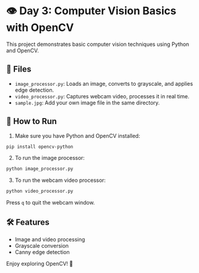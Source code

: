 # 👁️ Day 3: Computer Vision Basics with OpenCV

This project demonstrates basic computer vision techniques using Python and OpenCV.

## 📂 Files

- `image_processor.py`: Loads an image, converts to grayscale, and applies edge detection.
- `video_processor.py`: Captures webcam video, processes it in real time.
- `sample.jpg`: Add your own image file in the same directory.

## 🧪 How to Run

1. Make sure you have Python and OpenCV installed:

```bash
pip install opencv-python
```

2. To run the image processor:

```bash
python image_processor.py
```

3. To run the webcam video processor:

```bash
python video_processor.py
```

Press `q` to quit the webcam window.

## 🛠 Features

- Image and video processing
- Grayscale conversion
- Canny edge detection

Enjoy exploring OpenCV! 🎉
